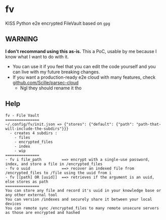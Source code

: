 # fv
KISS Python e2e encrypted FileVault based on `gpg`

## WARNING
**I don't recommand using this as-is.** This a PoC, usable by me because I know what I want to do with it.
- You can use it if you feel that you can edit the code yourself and you can live with my future breaking changes.
- If you want a production-ready e2e cloud with many features, check [github.com/Scille/parsec-cloud](https://github.com/Scille/parsec-cloud)
  - Ngl they should rename it tho

## Help
```
fv - File Vault
===============
~/.config/fv/init.json => {"stores": {"default": {"path": "path-that-will-include-the-subdirs"}}}
  - creates 4 subdirs :
    - files
    - encrypted_files
    - index
    - wip
===============
- fv i file_path         ==> encrypt with a single-use password, index, and store a file in /encrypted_files
- fv o uuid              ==> recover an indexed file from /encrypted_files to /file using the uuid from i
- fv [[path] OR [uuid]]  ==> retrieves if the argument is an uuid, else stores as path
===============
You can store any file and record it's uuid in your knowledge base or any other external tool
You can version /indexes and securely share it between your local devices
You can remote sync /encrypted_files to many remote unsecure servers as those are encrypted and hashed
```
